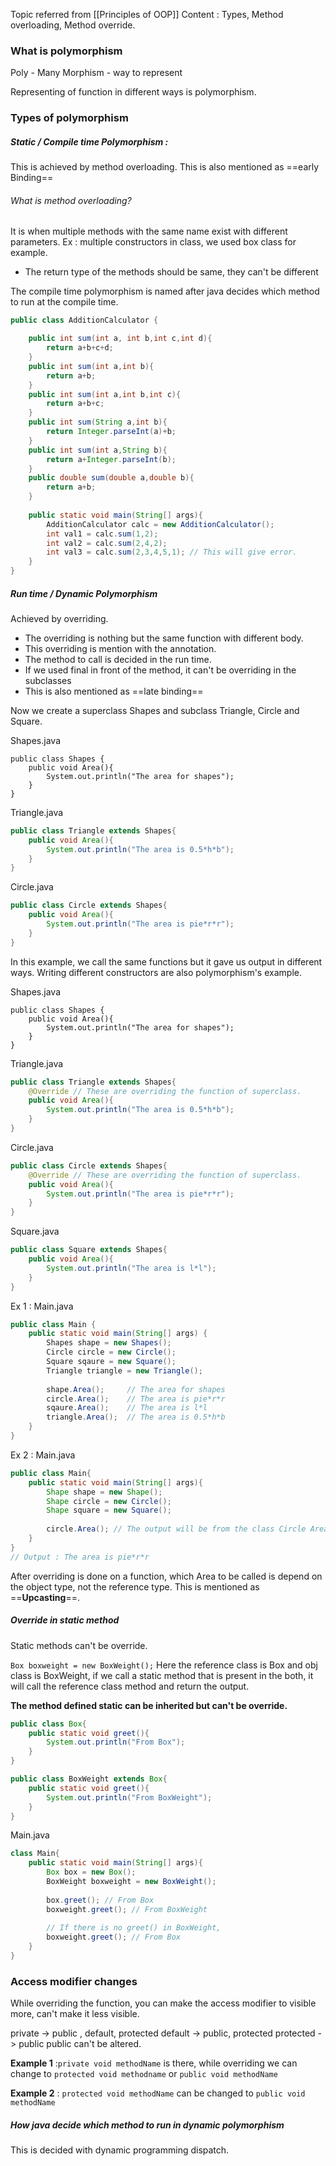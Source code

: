 Topic referred from [[Principles of OOP]]
Content : Types, Method overloading, Method override.

### What is polymorphism

Poly - Many
Morphism - way to represent

Representing of function in different ways is polymorphism.


### Types of polymorphism

##### Static / Compile time Polymorphism : 
This is achieved by method overloading.
This is also mentioned as ==early Binding==
###### What is method overloading?

It is when multiple methods with the same name exist with different parameters.
Ex : multiple constructors in class, we used box class for example.
- The return type of the methods should be same, they can't be different

The compile time polymorphism is named after java decides which method to run at the compile time. 

```Java
public class AdditionCalculator {

	public int sum(int a, int b,int c,int d){
		return a+b+c+d;
	}
	public int sum(int a,int b){
		return a+b;
	}
	public int sum(int a,int b,int c){
		return a+b+c;
	}
	public int sum(String a,int b){
		return Integer.parseInt(a)+b;
	}
	public int sum(int a,String b){
		return a+Integer.parseInt(b);
	}
	public double sum(double a,double b){
		return a+b;
	}
	
	public static void main(String[] args){
		AdditionCalculator calc = new AdditionCalculator();
		int val1 = calc.sum(1,2);
		int val2 = calc.sum(2,4,2);
		int val3 = calc.sum(2,3,4,5,1); // This will give error.
	}
}
```

##### Run time / Dynamic Polymorphism

Achieved by overriding.

- The overriding is nothing but the same function with different body.
- This overriding is mention with the annotation.
- The method to call is decided in the run time. 
- If we used final in front of the method, it can't be overriding in the subclasses
- This is also mentioned as ==late binding==

Now we create a superclass Shapes and subclass Triangle, Circle and Square.

Shapes.java
```Java]
public class Shapes {  
    public void Area(){  
        System.out.println("The area for shapes");  
    }   
}
```

Triangle.java
```Java
public class Triangle extends Shapes{  
    public void Area(){  
        System.out.println("The area is 0.5*h*b");  
    }  
}
```

Circle.java
```Java
public class Circle extends Shapes{  
    public void Area(){  
        System.out.println("The area is pie*r*r");  
    }  
}
```
In this example, we call the same functions but it gave us output in different ways. Writing different constructors are also polymorphism's example.

Shapes.java
```Java]
public class Shapes {  
    public void Area(){  
        System.out.println("The area for shapes");  
    }   
}
```
Triangle.java
```Java
public class Triangle extends Shapes{ 
	@Override // These are overriding the function of superclass.
    public void Area(){  
        System.out.println("The area is 0.5*h*b");  
    }  
}
```
Circle.java
```Java
public class Circle extends Shapes{  
	@Override // These are overriding the function of superclass.
    public void Area(){  
        System.out.println("The area is pie*r*r");  
    }  
}
```
Square.java
```Java 
public class Square extends Shapes{  
    public void Area(){  
        System.out.println("The area is l*l");  
    }  
}
```

Ex 1 : Main.java
```Java
public class Main {  
    public static void main(String[] args) {  
        Shapes shape = new Shapes();  
        Circle circle = new Circle();  
        Square sqaure = new Square();  
        Triangle triangle = new Triangle();  
        
        shape.Area();     // The area for shapes  
        circle.Area();    // The area is pie*r*r
        sqaure.Area();    // The area is l*l
        triangle.Area();  // The area is 0.5*h*b
    }  
}
```

Ex 2 : Main.java
```Java
public class Main{
	public static void main(String[] args){
		Shape shape = new Shape();
		Shape circle = new Circle();
		Shape square = new Square();
		
		circle.Area(); // The output will be from the class Circle Area, because it is overriding from the parent class
	}
}
// Output : The area is pie*r*r
```

After overriding is done on a function, which Area to be called is depend on the object type, not the reference type. This is mentioned as ==**Upcasting**==. 

##### Override in static method
Static methods can't be override. 

``Box boxweight = new BoxWeight();``
Here the reference class is Box and obj class is BoxWeight, if we call a static method that is present in the both, it will call the reference class method and return the output.

**The method defined static can be inherited but can't be override.**

```Java
public class Box{
	public static void greet(){
		System.out.println("From Box");
	}
}
```

```Java
public class BoxWeight extends Box{
	public static void greet(){
		System.out.println("From BoxWeight");	
	}
}
```

Main.java
```Java
class Main{
	public static void main(String[] args){
		Box box = new Box();
		BoxWeight boxweight = new BoxWeight();
		
		box.greet(); // From Box 
		boxweight.greet(); // From BoxWeight
		
		// If there is no greet() in BoxWeight,
		boxweight.greet(); // From Box
	}
}
```

### Access modifier changes

While overriding the function, you can make the access modifier to visible more, can't make it less visible.

private -> public , default, protected
default -> public, protected
protected -> public
public can't be altered.

**Example 1** :``private void methodName`` is there, while overriding we can change to ``protected void methodname`` or ``public void methodName`` 

**Example 2** : ``protected void methodName`` can be changed to ``public void methodName``

##### How java decide which method to run in dynamic polymorphism

This is decided with dynamic programming dispatch.